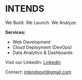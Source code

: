 # INTENDS

We Build. We Launch. We Analyze.

**Services:**
- Web Development
- Cloud Deployment (DevOps)
- Data Analytics & Dashboards

Visit our LinkedIn: [LinkedIn](https://www.linkedin.com/company/intends)

Contact: intendspvt@gmail.com
